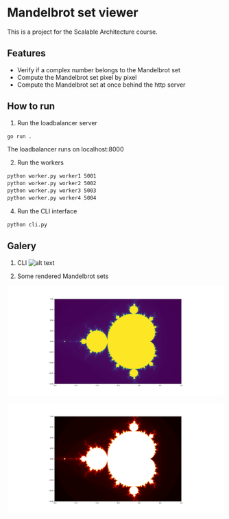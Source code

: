 # Mandelbrot set viewer

This is a project for the Scalable Architecture course.

## Features

- Verify if a complex number belongs to the Mandelbrot set 
- Compute the Mandelbrot set pixel by pixel 
- Compute the Mandelbrot set at once behind the http server 




## How to run 

1. Run the loadbalancer server 
```sh
go run .
```
The loadbalancer runs on localhost:8000

2. Run the workers 
```sh
python worker.py worker1 5001
python worker.py worker2 5002
python worker.py worker3 5003
python worker.py worker4 5004
```
4. Run the CLI interface

```sh
python cli.py
```
## Galery 
1. CLI
![alt text](https://github.com/[username]/[reponame]/blob/[branch]/image.jpg?raw=true)

2. Some rendered Mandelbrot sets 

![alt text](https://github.com/sohaeac/ScalableArchi/blob/master/figures/Figure_1.png?raw=true)

![alt text](https://github.com/sohaeac/ScalableArchi/blob/master/figures/Figure_HOT.png?raw=true)
